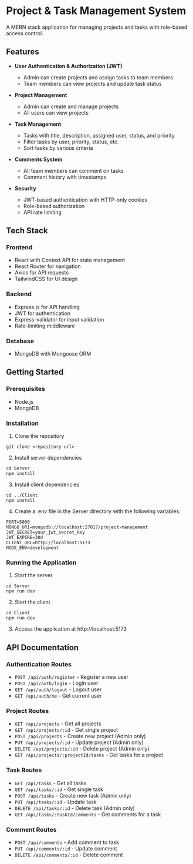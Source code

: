 # Project & Task Management System

A MERN stack application for managing projects and tasks with role-based access control.

## Features

- **User Authentication & Authorization (JWT)**
  - Admin can create projects and assign tasks to team members
  - Team members can view projects and update task status
  
- **Project Management**
  - Admin can create and manage projects
  - All users can view projects
  
- **Task Management**
  - Tasks with title, description, assigned user, status, and priority
  - Filter tasks by user, priority, status, etc.
  - Sort tasks by various criteria
  
- **Comments System**
  - All team members can comment on tasks
  - Comment history with timestamps
  
- **Security**
  - JWT-based authentication with HTTP-only cookies
  - Role-based authorization
  - API rate limiting

## Tech Stack

### Frontend
- React with Context API for state management
- React Router for navigation
- Axios for API requests
- TailwindCSS for UI design

### Backend
- Express.js for API handling
- JWT for authentication
- Express-validator for input validation
- Rate-limiting middleware

### Database
- MongoDB with Mongoose ORM

## Getting Started

### Prerequisites
- Node.js
- MongoDB

### Installation

1. Clone the repository
```
git clone <repository-url>
```

2. Install server dependencies
```
cd Server
npm install
```

3. Install client dependencies
```
cd ../Client
npm install
```

4. Create a .env file in the Server directory with the following variables:
```
PORT=5000
MONGO_URI=mongodb://localhost:27017/project-management
JWT_SECRET=your_jwt_secret_key
JWT_EXPIRE=30d
CLIENT_URL=http://localhost:5173
NODE_ENV=development
```

### Running the Application

1. Start the server
```
cd Server
npm run dev
```

2. Start the client
```
cd Client
npm run dev
```

3. Access the application at http://localhost:5173

## API Documentation

### Authentication Routes
- `POST /api/auth/register` - Register a new user
- `POST /api/auth/login` - Login user
- `GET /api/auth/logout` - Logout user
- `GET /api/auth/me` - Get current user

### Project Routes
- `GET /api/projects` - Get all projects
- `GET /api/projects/:id` - Get single project
- `POST /api/projects` - Create new project (Admin only)
- `PUT /api/projects/:id` - Update project (Admin only)
- `DELETE /api/projects/:id` - Delete project (Admin only)
- `GET /api/projects/:projectId/tasks` - Get tasks for a project

### Task Routes
- `GET /api/tasks` - Get all tasks
- `GET /api/tasks/:id` - Get single task
- `POST /api/tasks` - Create new task (Admin only)
- `PUT /api/tasks/:id` - Update task
- `DELETE /api/tasks/:id` - Delete task (Admin only)
- `GET /api/tasks/:taskId/comments` - Get comments for a task

### Comment Routes
- `POST /api/comments` - Add comment to task
- `PUT /api/comments/:id` - Update comment
- `DELETE /api/comments/:id` - Delete comment

